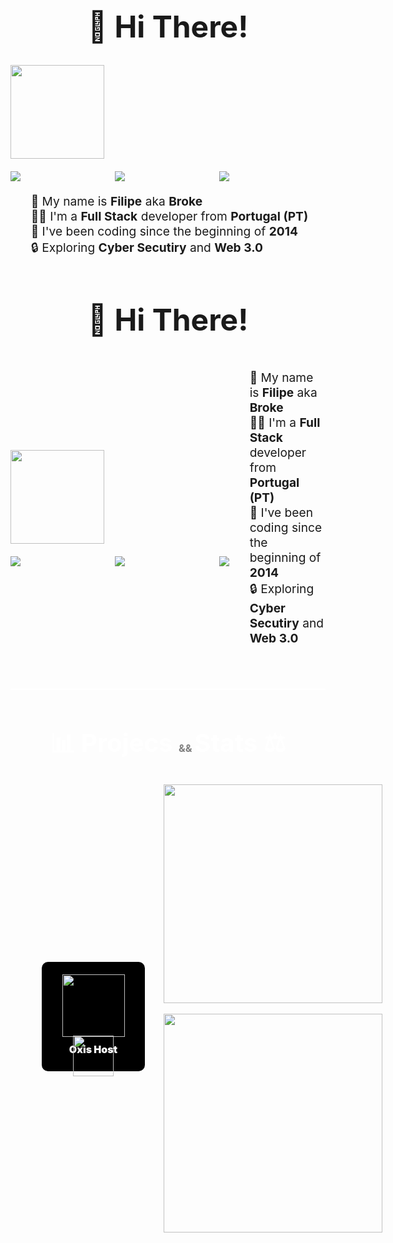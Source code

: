 <h1 style="text-align: center; font-size: 3rem">👋 Hi There!</h1>

<div class="left-space" align="left">
      <img src="https://media.giphy.com/media/YuKbGGIYMXemhnub3q/giphy.gif" width="150px" />
      <div class="badges" style="width: 350px; margin-top: 20px; display: flex; justify-content: space-between; align-items: center">
        <img src="https://img.shields.io/badge/Discord-blue?style=for-the-badge&logo=discord&logoColor=white" />
        <img src="https://img.shields.io/badge/Github-gray?style=for-the-badge&logo=github&logoColor=white" />
        <img src="https://img.shields.io/badge/LINKEDIN-red?style=for-the-badge&logo=twitter&logoColor=white" />
      </div>
</div>

<div class="right-space" align="right" width="50%">
      <ul style="font-size: 1.2rem; display: felx; flex-direction: column; justify-content: center; align-items: flex-start; text-align: start; list-style: none">
        <li>👑 My name is <strong>Filipe</strong> aka <strong>Broke</strong></li>
        <li>🧑‍🦰 I'm a <strong>Full Stack</strong> developer from <strong>Portugal (PT)</strong></li>
        <li>🌿 I've been coding since the beginning of <strong>2014</strong></li>
        <li>🔒 Exploring <strong>Cyber Secutiry</strong> and <strong>Web 3.0</strong></li>
      </ul>
    </div>

<div>
  <h1 style="text-align: center; font-size: 3rem">👋 Hi There!</h1>
  <div class="presentation" style="display: flex; flex-direction: row; justify-content: space-evenly; align-items: center">
    <div class="right-space" align="left">
      <img src="https://media.giphy.com/media/YuKbGGIYMXemhnub3q/giphy.gif" width="150px" />
      <div class="badges" style="width: 350px; margin-top: 20px; display: flex; justify-content: space-between; align-items: center">
        <img src="https://img.shields.io/badge/Discord-blue?style=for-the-badge&logo=discord&logoColor=white" />
        <img src="https://img.shields.io/badge/Github-gray?style=for-the-badge&logo=github&logoColor=white" />
        <img src="https://img.shields.io/badge/LINKEDIN-red?style=for-the-badge&logo=twitter&logoColor=white" />
      </div>
    </div>
    <div class="left-space" align="right">
      <ul style="font-size: 1.2rem; display: felx; flex-direction: column; justify-content: center; align-items: flex-start; text-align: start; list-style: none">
        <li>👑 My name is <strong>Filipe</strong> aka <strong>Broke</strong></li>
        <li>🧑‍🦰 I'm a <strong>Full Stack</strong> developer from <strong>Portugal (PT)</strong></li>
        <li>🌿 I've been coding since the beginning of <strong>2014</strong></li>
        <li>🔒 Exploring <strong>Cyber Secutiry</strong> and <strong>Web 3.0</strong></li>
      </ul>
    </div>
  </div>

  <div class="separator" style="margin: 50px 0 50px 0; border: 1px solid white"></div>

  <h1 style="text-align: center; font-size: 2.5rem; color: white">📊 Projecs <span style="font-size: 1rem; color: gray"> && </span> Stats ⚖️</h1>
  <div class="projects-stats" style="display: flex; flex-direction: row; justify-content: space-evenly; align-items: center">
    <div class="projects" style="display: flex; flex-direction: column; justify-content: center; align-items: center">
      <div class="project-list" style="margin-top: 25px; display: flex; flex-direction: row; justify-content: space-evenly; align-items: center">
        <div class="project" style="position: relative; margin: 0 30px 0 50px; height: 130px; width: 125px; padding: 20px 20px 25px 20px; display: flex; flex-direction: column; justify-content: space-between; align-items: center; background-color: black; border-radius: 10px">
          <img src="https://avatars.githubusercontent.com/u/100729539?s=400&u=de2e75e1ae2c3c4374ea68642ac5700e17dfb5b5&v=4" width="100px" />
          <div class="content">
            <span style="font-size: 1rem; color: white; font-weight: 900">Oxis Host</span>
            <a href="https://oxis.host"> <img src="https://img.shields.io/badge/access-green?style=for-the-badge&logoColor=white" width="65px" style="position: absolute; left: 0; right: 0; bottom: -8px; margin: 0 auto 0 auto" /></a>
          </div>
        </div>
      </div>
    </div>
    <div class="stats" style="display: flex; flex-direction: column; justify-content: center; align-items: center">
      <img src="https://github-readme-stats.vercel.app/api?username=brokebrk&show_icons=true&count_private=true&theme=highcontrats" width="350px" />
      <br />
      <img src="https://github-readme-stats.vercel.app/api/top-langs/?username=brokebrk&layout=compact" width="350px" />
    </div>
  </div>
</div>
